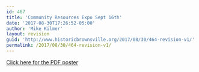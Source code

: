 ```yaml
---
id: 467
title: 'Community Resources Expo Sept 16th'
date: '2017-08-30T17:26:52-05:00'
author: 'Mike Kilmer'
layout: revision
guid: 'http://www.historicbrownsville.org/2017/08/30/464-revision-v1/'
permalink: /2017/08/30/464-revision-v1/
---
```


<p><a href="http://www.historicbrownsville.org/wp/wp-content/uploads/2017/08/Escambia-Cares-poster-2017.pdf">Click here for the PDF poster</a></p>
